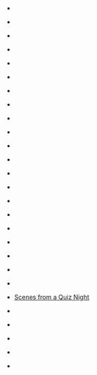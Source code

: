 
- [](/2019/11/b5vicgbhnkc/)

- [](/2019/10/b3pvesabaai/)

- [](/2019/09/1174191130105266177/)

- [](/2019/02/1098274271133138944/)

- [](/2017/11/bbphcdzfbpl/)

- [](/2017/11/bbo81jefm4f/)

- [](/2017/03/840567622924038145/)

- [](/2017/03/brgjhyvgm7d/)

- [](/2016/12/bnhtuzdbit8/)

- [](/2016/10/bmb_b_sbayh/)

- [](/2016/09/bk55rmvbqrp/)

- [](/2016/08/bjfs2xbhvoc/)

- [](/2016/08/biu9nd3hows/)

- [](/2015/12/10154227343553912/)

- [](/2015/03/10153622376518912-0/)

- [](/2014/11/10153366155803912-0/)

- [](/2014/09/10153230787333912-0/)

- [](/2014/09/10153204687678912-0/)

- [](/2013/09/10152496007978912/)

- [](/2013/04/10152175870363912/)

- [](/2013/04/319783392617058305/)

- [Scenes from a Quiz Night](/2013/03/scenes-from-a-quiz-night/)

- [](/2012/04/190818105130364929/)

- [](/2011/11/10150378091178912/)

- [](/2011/05/10150174329928912/)

- [](/2011/03/10150123588668912/)

- [](/2010/10/28810245967/)
